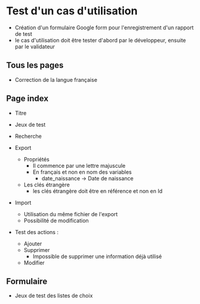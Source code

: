 # Test d'un cas d'utilisation

- Création d'un formulaire Google form pour l'enregistrement d'un rapport de test
- le cas d'utilisation doit être tester d'abord par le développeur, ensuite par le validateur



## Tous les pages

- Correction de la langue française 

## Page index 

- Titre 
- Jeux de test 
- Recherche
- Export
  - Propriétés 
    - Il commence par une lettre majuscule 
    - En français et non en nom des variables
      - date_naissance -> Date de naissance
  - Les clés étrangère 
    - les clés étrangère doit être en référence et non en Id
- Import
  - Utilisation du même fichier de l'export 
  - Possibilité de modification

- Test des actions : 
  - Ajouter 
  - Supprimer 
    - Impossible de supprimer une information déjà utilisé
  - Modifier

## Formulaire 
- Jeux de test des listes de choix